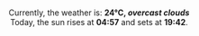 <p  align="center"><br/>Currently, the weather is: <b> 24°C, <i>overcast clouds</i></b></br>Today, the sun rises at <b>04:57</b> and sets at <b>19:42</b>.</p>